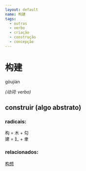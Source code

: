 ```yaml
--- 
layout: default
name: 构建 
tags: 
  - outras
  - verbo
  - criação
  - construção
  - concepção
--- 
```

# 构建 
gòujiàn  
 
*(动词: verbo)*  
## construir (algo abstrato) 
### radicais: 
构 = 木 + 勾  
建 = 廴 + 聿  
### relacionados: 
[构想](/outras/构想)  

